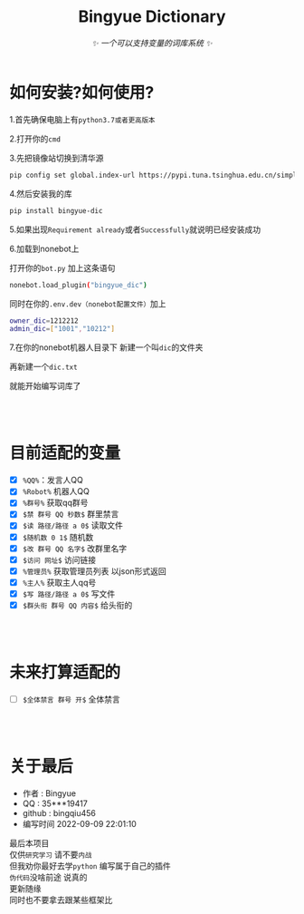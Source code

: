 <div align="center">

# Bingyue Dictionary
_✨ 一个可以支持变量的词库系统 ✨_
    <br></br>
</div>



# 如何安装?如何使用?
1.首先确保电脑上有``python3.7或者更高版本``

2.打开你的``cmd``

3.先把镜像站切换到清华源
```bash
pip config set global.index-url https://pypi.tuna.tsinghua.edu.cn/simple
```

4.然后安装我的库
```bash
pip install bingyue-dic
```

5.如果出现``Requirement already``或者``Successfully``就说明已经安装成功

6.加载到nonebot上

打开你的`bot.py` 加上这条语句
```bash
nonebot.load_plugin("bingyue_dic")
```

同时在你的`.env.dev（nonebot配置文件）`加上
```bash
owner_dic=1212212
admin_dic=["1001","10212"]
```

7.在你的nonebot机器人目录下 新建一个叫``dic``的文件夹

再新建一个`dic.txt`

就能开始编写词库了

<br></br>

# 目前适配的变量
- [x] ``%QQ%``：发言人QQ
- [x] ``%Robot%`` 机器人QQ
- [x] ``%群号%`` 获取qq群号
- [x] ``$禁 群号 QQ 秒数$`` 群里禁言
- [x] ``$读 路径/路径 a 0$`` 读取文件
- [x] ``$随机数 0 1$`` 随机数
- [x] ``$改 群号 QQ 名字$`` 改群里名字
- [x] ``$访问 网址$`` 访问链接
- [x] ``%管理员%`` 获取管理员列表 以json形式返回
- [x] ``%主人%`` 获取主人qq号
- [x] ``$写 路径/路径 a 0$`` 写文件
- [x] ``$群头衔 群号 QQ 内容$`` 给头衔的

<br></br>

# 未来打算适配的
- [ ] ``$全体禁言 群号 开$`` 全体禁言


<br></br>

# 关于最后

- 作者 : Bingyue
- QQ : 35***19417
- github : bingqiu456
- 编写时间 2022-09-09 22:01:10

最后本项目<br>
仅供`研究学习` 请不要`内战`<br>
但我劝你最好去学`python` 编写属于自己的插件<br>
`伪代码`没啥前途 说真的<br>
更新随缘<br>
同时也不要拿去跟某些框架比<br>




